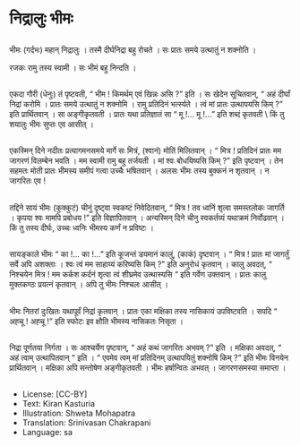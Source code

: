 # निद्रालुः भीमः

##
भीमः (गर्दभः) महान् निद्रालुः । तस्मै दीर्घनिद्रा बहु रोचते । सः प्रातः समये उत्थातुं न शक्नोति ।

रजकः रामु तस्य स्वामी । सः भीमं बहु निन्दति ।

##
एकदा गौरी (धेनुः) तं पृष्टवती, “ भीम ! किमर्थम् एवं खिन्नः असि ?” इति । सः खेदेन सूचितवान्, “ अहं दीर्घां निद्रां करोमि । प्रातः समये उत्थातुं न शक्नोमि । रामु प्रतिदिनं भर्त्स्यते । त्वं मां प्रातः उत्थापयसि किम् ?” इति प्रार्थितवान् । सा अङ्गीकृतवती । प्रातः यथा प्रतिज्ञातं सा “ मू !... मू !...” इति शब्दं कृतवती \ किं तु शयालुः भीमः सुप्तः एव आसीत् ।

##
एकस्मिन् दिने नदीतः प्रत्यागमनसमये मार्गे सः मित्रं, (श्वानं) मोतिं मिलितवान् । “ मित्र ! प्रतिदिनं प्रातः मम जागरणं विलम्बेन भवति । मम स्वामी रामु बहु तर्जयती । मां श्वः बोधयिष्यसि किम् ?” इति पृष्टवान् । तेन सहमतः मोती प्रातः भीमस्य समीपं गत्वा उच्चैः भषितवान् । अलसः भीमः तस्य बुक्कनं न शृतवान् । न जागरितः एव !

##
तद्दिने सायं भीमः (कुक्कुटं) चीनुं दृष्ट्वा स्वकष्टं निवेदितवान्, “ मित्र ! तव ध्वनिं शृत्वा समस्तलोकः जागर्ति । कृपया श्वः मामपि प्रबोधय !” इति विज्ञापितवान् । अन्यस्मिन् दिने चीनु स्वकर्तव्यं यथाक्रमं निर्वोढवान् । किं तु तस्य दीर्घः, उच्चः ध्वनिः भीमस्य कर्णं न प्रविष्टः ।

##
सायङ्काले भीमः “ का !... का !...” इति कूजन्तं डयमानं कालुं, (काकं) दृष्टवान् । “ मित्र ! प्रातः मां जागर्तुं सर्वे अपि अशक्ताः । श्वः त्वं मम साहाय्यं करिष्यसि किम् ?” इति अनुरोधं कृतवान् । कालु अवदत्, “ निश्चयेन मित्र ! मम कर्कश कर्दनं शृत्वा त्वं शीघ्रमेव उत्थास्यसि “ इति गर्वेण उक्तवान् । प्रातः कालु मुक्तकण्ठः प्रयत्नं कृतवान् । अपि तु भीमः निश्चलः आसीत् ।

##
भीमः नितरां दुःखितः यथापूर्वं निद्रां कृतवान् । प्रातः एका मक्षिका तस्य नासिकायं उपविष्टवति । सपदि “ अह्चू ! अह्चू !” इति स्फोटः इव क्षौति भीमस्य नासिकतः निसृता ।

##
निद्रा पूर्णतया निर्गता । सः आश्चर्येण पृष्टवान्, “ अहं कथं जागरितः अभवम् ?” इति । मक्षिका अवदत्, “ अहं त्वाम् उत्थापितवान् “ इति । “ एवमेव त्वम् मां प्रतिदिनम् उत्थापयितुं शक्नोषि किम् ?” इति भीमः विनयेन प्रार्थितवान् । मक्षिका अपि सन्तोषेण अङ्गीकृतवती । भीमः हर्षान्वितः अभवत् । जागरणसमस्या समाप्ता ।

##
* License: [CC-BY]
* Text: Kiran Kasturia
* Illustration: Shweta Mohapatra
* Translation: Srinivasan Chakrapani
* Language: sa
